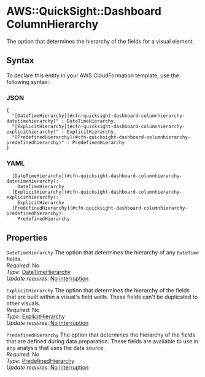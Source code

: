 # AWS::QuickSight::Dashboard ColumnHierarchy<a name="aws-properties-quicksight-dashboard-columnhierarchy"></a>

The option that determines the hierarchy of the fields for a visual element\.

## Syntax<a name="aws-properties-quicksight-dashboard-columnhierarchy-syntax"></a>

To declare this entity in your AWS CloudFormation template, use the following syntax:

### JSON<a name="aws-properties-quicksight-dashboard-columnhierarchy-syntax.json"></a>

```
{
  "[DateTimeHierarchy](#cfn-quicksight-dashboard-columnhierarchy-datetimehierarchy)" : DateTimeHierarchy,
  "[ExplicitHierarchy](#cfn-quicksight-dashboard-columnhierarchy-explicithierarchy)" : ExplicitHierarchy,
  "[PredefinedHierarchy](#cfn-quicksight-dashboard-columnhierarchy-predefinedhierarchy)" : PredefinedHierarchy
}
```

### YAML<a name="aws-properties-quicksight-dashboard-columnhierarchy-syntax.yaml"></a>

```
  [DateTimeHierarchy](#cfn-quicksight-dashboard-columnhierarchy-datetimehierarchy): 
    DateTimeHierarchy
  [ExplicitHierarchy](#cfn-quicksight-dashboard-columnhierarchy-explicithierarchy): 
    ExplicitHierarchy
  [PredefinedHierarchy](#cfn-quicksight-dashboard-columnhierarchy-predefinedhierarchy): 
    PredefinedHierarchy
```

## Properties<a name="aws-properties-quicksight-dashboard-columnhierarchy-properties"></a>

`DateTimeHierarchy`  <a name="cfn-quicksight-dashboard-columnhierarchy-datetimehierarchy"></a>
The option that determines the hierarchy of any `DateTime` fields\.  
*Required*: No  
*Type*: [DateTimeHierarchy](aws-properties-quicksight-dashboard-datetimehierarchy.md)  
*Update requires*: [No interruption](https://docs.aws.amazon.com/AWSCloudFormation/latest/UserGuide/using-cfn-updating-stacks-update-behaviors.html#update-no-interrupt)

`ExplicitHierarchy`  <a name="cfn-quicksight-dashboard-columnhierarchy-explicithierarchy"></a>
The option that determines the hierarchy of the fields that are built within a visual's field wells\. These fields can't be duplicated to other visuals\.  
*Required*: No  
*Type*: [ExplicitHierarchy](aws-properties-quicksight-dashboard-explicithierarchy.md)  
*Update requires*: [No interruption](https://docs.aws.amazon.com/AWSCloudFormation/latest/UserGuide/using-cfn-updating-stacks-update-behaviors.html#update-no-interrupt)

`PredefinedHierarchy`  <a name="cfn-quicksight-dashboard-columnhierarchy-predefinedhierarchy"></a>
The option that determines the hierarchy of the fields that are defined during data preparation\. These fields are available to use in any analysis that uses the data source\.  
*Required*: No  
*Type*: [PredefinedHierarchy](aws-properties-quicksight-dashboard-predefinedhierarchy.md)  
*Update requires*: [No interruption](https://docs.aws.amazon.com/AWSCloudFormation/latest/UserGuide/using-cfn-updating-stacks-update-behaviors.html#update-no-interrupt)
